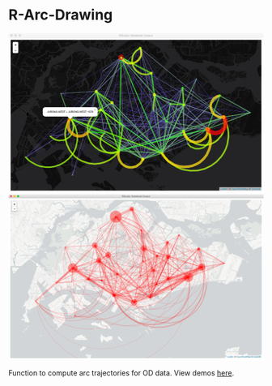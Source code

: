 # R-Arc-Drawing

![Teaser](/R-Notebook-Output-B.png)
![Teaser](/R-Notebook-Output-A.png)

Function to compute arc trajectories for OD data. View demos [here](https://www.dropbox.com/s/93u29e47stpit56/compare.nb.html?dl=0).
